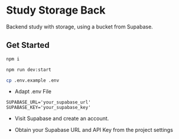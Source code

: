 # Study Storage Back

Backend study with storage, using a bucket from Supabase.

## Get Started

```bash
npm i

npm run dev:start

cp .env.example .env
```

- Adapt .env File

```env
SUPABASE_URL='your_supabase_url'
SUPABASE_KEY='your_supabase_key'
```

- Visit Supabase and create an account.

- Obtain your Supabase URL and API Key from the project settings